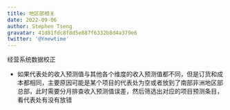 ```yaml
---
title: 地区部相关
date: 2022-09-06
author: Stephen Tseng
gravatar: 41d81fdc8f8d5e887f6332b8d4a379e6
twitter: '@Ynewtime'
---
```


经营系统数据校正
+ 如果代表处的收入预测值与其他各个维度的收入预测值都不同，但是订货和成本都相同，主要原因可能是某个项目的代表处为空或者放到了南部非洲地区部总部，此时需要分月排查收入预测值误差，然后筛选出对应的项目预测条目，看代表处有没有放错
